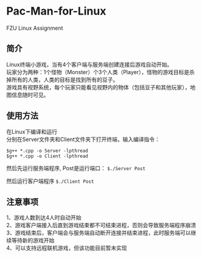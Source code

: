 # Pac-Man-for-Linux

FZU Linux Assignment

## 简介
Linux终端小游戏，当有4个客户端与服务端创建连接后游戏自动开始。<br>
玩家分为两种：1个怪物（Monster）个3个人类（Player），怪物的游戏目标是杀掉所有的人类，人类的目标是找到所有的豆子。<br>
游戏具有视野系统，每个玩家只能看见视野内的物体（包括豆子和其他玩家），地图信息随时可见。<br>

## 使用方法
在Linux下编译和运行 <br>
分别在Server文件夹和Client文件夹下打开终端，输入编译指令：

`
  $g++ *.cpp -o Server -lpthread
`
<br>
`
  $g++ *.cpp -o Client -lpthread
`

然后先运行服务端程序, Post是运行端口：
`
  $./Server Post
`

然后运行客户端程序
`
  $./Client Post
`

## 注意事项
1、游戏人数到达4人时自动开始<br>
2、游戏客户端接入后直到游戏结束都不可结束进程，否则会导致服务端程序崩溃<br>
3、游戏结束后，客户端会与服务端自动断开连接并结束进程，此时服务端可以继续等待新的游戏开始<br>
4、可以支持远程联机游戏，但该功能目前暂未实现<br>
